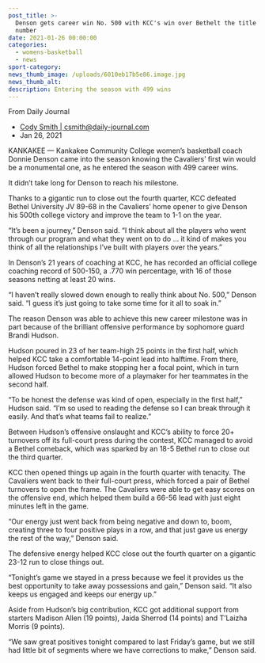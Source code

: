 ```yaml
---
post_title: >-
  Denson gets career win No. 500 with KCC's win over Bethelt the title with a
  number
date: 2021-01-26 00:00:00
categories:
  - womens-basketball
  - news
sport-category:
news_thumb_image: /uploads/6010eb17b5e86.image.jpg
news_thumb_alt:
description: Entering the season with 499 wins
---
```


From Daily Journal

* [Cody Smith \| csmith@daily-journal.com](https://www.daily-journal.com/users/profile/CodySmith)
* Jan 26, 2021

KANKAKEE — Kankakee Community College women’s basketball coach Donnie Denson came into the season knowing the Cavaliers’ first win would be a monumental one, as he entered the season with 499 career wins.

It didn’t take long for Denson to reach his milestone.

Thanks to a gigantic run to close out the fourth quarter, KCC defeated Bethel University JV 89-68 in the Cavaliers’ home opener to give Denson his 500th college victory and improve the team to 1-1 on the year.

“It’s been a journey,” Denson said. “I think about all the players who went through our program and what they went on to do … it kind of makes you think of all the relationships I’ve built with players over the years.”

In Denson’s 21 years of coaching at KCC, he has recorded an official college coaching record of 500-150, a .770 win percentage, with 16 of those seasons netting at least 20 wins.

“I haven’t really slowed down enough to really think about No. 500,” Denson said. “I guess it’s just going to take some time for it all to soak in.”

The reason Denson was able to achieve this new career milestone was in part because of the brilliant offensive performance by sophomore guard Brandi Hudson.

Hudson poured in 23 of her team-high 25 points in the first half, which helped KCC take a comfortable 14-point lead into halftime. From there, Hudson forced Bethel to make stopping her a focal point, which in turn allowed Hudson to become more of a playmaker for her teammates in the second half.

“To be honest the defense was kind of open, especially in the first half,” Hudson said. “I’m so used to reading the defense so I can break through it easily. And that’s what teams fail to realize.”

Between Hudson’s offensive onslaught and KCC’s ability to force 20+ turnovers off its full-court press during the contest, KCC managed to avoid a Bethel comeback, which was sparked by an 18-5 Bethel run to close out the third quarter.

KCC then opened things up again in the fourth quarter with tenacity. The Cavaliers went back to their full-court press, which forced a pair of Bethel turnovers to open the frame. The Cavaliers were able to get easy scores on the offensive end, which helped them build a 66-56 lead with just eight minutes left in the game.

“Our energy just went back from being negative and down to, boom, creating three to four positive plays in a row, and that just gave us energy the rest of the way,” Denson said.

The defensive energy helped KCC close out the fourth quarter on a gigantic 23-12 run to close things out.

“Tonight’s game we stayed in a press because we feel it provides us the best opportunity to take away possessions and gain,” Denson said. “It also keeps us engaged and keeps our energy up.”

Aside from Hudson’s big contribution, KCC got additional support from starters Madison Allen (19 points), Jaida Sherrod (14 points) and T’Laizha Morris (9 points).

“We saw great positives tonight compared to last Friday’s game, but we still had little bit of segments where we have corrections to make,” Denson said.

&nbsp;
